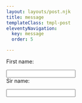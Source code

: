 ```yaml
---
layout: layouts/post.njk
title: message
templateClass: tmpl-post
eleventyNavigation:
  key: message
  order: 5

---
```


<form>
  <label for="fname">First name:</label><br>

  <input type="text" id="fname" name="fname"><br>
  <label for="sname">Sir name:</label><br>
  
  <input type="text" id="sname" name="sname">
</form>

